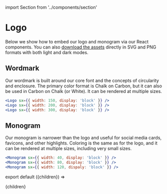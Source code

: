 import Section from '../components/section'

# Logo

Below we show how to embed our logo and monogram via our React components. You can also [download the assets]() directly in SVG and PNG formats with both light and dark modes.

## Wordmark

Our wordmark is built around our core font and the concepts of circularity and enclosure. The primary color format is Chalk on Carbon, but it can also be used in Carbon on Chalk (or White). It can be rendered at multiple sizes.

```jsx live=True
<Logo sx={{ width: 150, display: 'block' }} />
<Logo sx={{ width: 200, display: 'block' }} />
<Logo sx={{ width: 300, display: 'block' }} />
```

## Monogram

Our monogram is narrower than the logo and useful for social media cards, favicons, and other highlights. Coloring is the same as for the logo, and it can be rendered at multiple sizes, including very small sizes.

```jsx live=True
<Monogram sx={{ width: 40, display: 'block' }} />
<Monogram sx={{ width: 80, display: 'block' }} />
<Monogram sx={{ width: 120, dispaly: 'block' }} />
```

export default ({children}) => <Section name='logo'>{children}</Section>